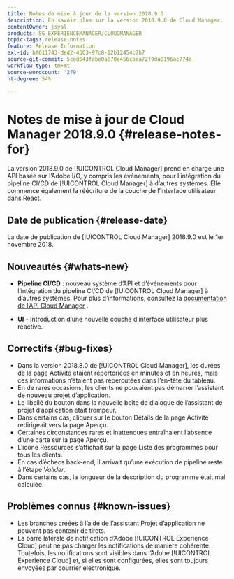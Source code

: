 ```yaml
---
title: Notes de mise à jour de la version 2018.9.0
description: En savoir plus sur la version 2018.9.0 de Cloud Manager.
contentOwner: jsyal
products: SG_EXPERIENCEMANAGER/CLOUDMANAGER
topic-tags: release-notes
feature: Release Information
exl-id: bf611743-ded2-4503-97c8-12b12454c7b7
source-git-commit: 5ced643fabe0a670e456cbea72f9da8196ac774a
workflow-type: tm+mt
source-wordcount: '279'
ht-degree: 54%

---
```


# Notes de mise à jour de Cloud Manager 2018.9.0 {#release-notes-for}

La version 2018.9.0 de [!UICONTROL Cloud Manager] prend en charge une API basée sur l’Adobe I/O, y compris les événements, pour l’intégration du pipeline CI/CD de [!UICONTROL Cloud Manager] à d’autres systèmes. Elle commence également la réécriture de la couche de l’interface utilisateur dans React.

## Date de publication {#release-date}

La date de publication de [!UICONTROL Cloud Manager] 2018.9.0 est le 1er novembre 2018.

## Nouveautés {#whats-new}

* **Pipeline CI/CD** : nouveau système d’API et d’événements pour l’intégration du pipeline CI/CD de [!UICONTROL Cloud Manager] à d’autres systèmes. Pour plus d’informations, consultez la [documentation de l’API Cloud Manager](https://developer.adobe.com/experience-cloud/cloud-manager/) .

* **UI** - Introduction d’une nouvelle couche d’interface utilisateur plus réactive.

## Correctifs {#bug-fixes}

* Dans la version 2018.8.0 de [!UICONTROL Cloud Manager], les durées de la page Activité étaient répertoriées en minutes et en heures, mais ces informations n’étaient pas répercutées dans l’en-tête du tableau.
* En de rares occasions, les clients ne pouvaient pas démarrer l’assistant de nouveau projet d’application.
* Le libellé du bouton dans la nouvelle boîte de dialogue de l’assistant de projet d’application était trompeur.
* Dans certains cas, cliquer sur le bouton Détails de la page Activité redirigeait vers la page Aperçu.
* Certaines circonstances rares et inattendues entraînaient l’absence d’une carte sur la page Aperçu.
* L’icône Ressources s’affichait sur la page Liste des programmes pour tous les clients.
* En cas d’échecs back-end, il arrivait qu’une exécution de pipeline reste à l’étape *Valider*.
* Dans certains cas, la longueur de la description du programme était mal calculée.

## Problèmes connus {#known-issues}

* Les branches créées à l’aide de l’assistant Projet d’application ne peuvent pas contenir de tirets.
* La barre latérale de notification d’Adobe [!UICONTROL Experience Cloud] peut ne pas charger les notifications de manière cohérente. Toutefois, les notifications sont visibles dans l’Adobe [!UICONTROL Experience Cloud] et, si elles sont configurées, elles sont toujours envoyées par courrier électronique.
